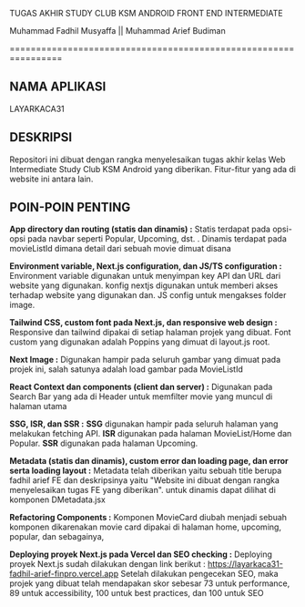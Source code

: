 TUGAS AKHIR STUDY CLUB KSM ANDROID FRONT END INTERMEDIATE

Muhammad Fadhil Musyaffa ||
Muhammad Arief Budiman

================================================================

## NAMA APLIKASI

LAYARKACA31

## DESKRIPSI

Repositori ini dibuat dengan rangka menyelesaikan tugas akhir kelas Web Intermediate Study Club KSM Android yang diberikan. Fitur-fitur yang ada di website ini antara lain.

## POIN-POIN PENTING

**App directory dan routing (statis dan dinamis) :**
Statis terdapat pada opsi-opsi pada navbar seperti Popular, Upcoming, dst. . Dinamis terdapat pada movieListId dimana detail dari sebuah movie dimuat disana

**Environment variable, Next.js configuration, dan JS/TS configuration :**
Environment variable digunakan untuk menyimpan key API dan URL dari website yang digunakan. konfig nextjs digunakan untuk memberi akses terhadap website yang digunakan dan. JS config untuk mengakses folder image.

**Tailwind CSS, custom font pada Next.js, dan responsive web design :**
Responsive dan tailwind dipakai di setiap halaman projek yang dibuat. Font custom yang digunakan adalah Poppins yang dimuat di layout.js root.

**Next Image :**
Digunakan hampir pada seluruh gambar yang dimuat pada projek ini, salah satunya adalah load gambar pada MovieListId

**React Context dan components (client dan server) :**
Digunakan pada Search Bar yang ada di Header untuk memfilter movie yang muncul di halaman utama

**SSG, ISR, dan SSR :**
**SSG** digunakan hampir pada seluruh halaman yang melakukan fetching API. **ISR** digunakan pada halaman MovieList/Home dan Popular. **SSR** digunakan pada halaman Upcoming.

**Metadata (statis dan dinamis), custom error dan loading page, dan error serta loading layout :**
Metadata telah diberikan yaitu sebuah title berupa fadhil arief FE dan deskripsinya yaitu "Website ini dibuat dengan rangka menyelesaikan tugas FE yang diberikan". untuk dinamis dapat dilihat di komponen DMetadata.jsx

**Refactoring Components :**
Komponen MovieCard diubah menjadi sebuah komponen dikarenakan movie card dipakai di halaman home, upcoming, popular, dan sebagainya,

**Deploying proyek Next.js pada Vercel dan SEO checking :**
Deploying proyek Next.js sudah dilakukan dengan link berikut : https://layarkaca31-fadhil-arief-finpro.vercel.app
Setelah dilakukan pengecekan SEO, maka projek yang dibuat telah mendapakan skor sebesar 73 untuk performance, 89 untuk accessibility, 100 untuk best practices, dan 100 untuk SEO
